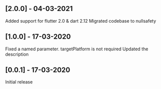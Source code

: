 ## [2.0.0] - 04-03-2021
Added support for flutter 2.0 & dart 2.12
Migrated codebase to nullsafety

## [1.0.0] - 17-03-2020
Fixed a named parameter. targetPlatform is not required
Updated the description

## [0.0.1] - 17-03-2020
Initial release

